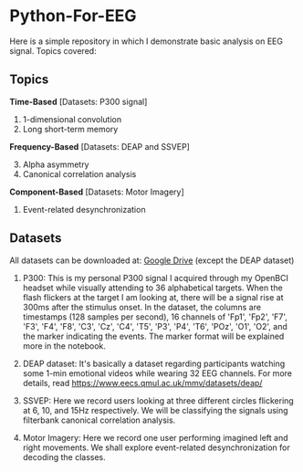 # Python-For-EEG

Here is a simple repository in which I demonstrate basic analysis on EEG signal.  Topics covered:

## Topics

**Time-Based** [Datasets:  P300 signal]

1. 1-dimensional convolution
2. Long short-term memory

**Frequency-Based** [Datasets:  DEAP and SSVEP]

3. Alpha asymmetry
4. Canonical correlation analysis

**Component-Based** [Datasets:  Motor Imagery]

1. Event-related desynchronization


## Datasets

All datasets can be downloaded at:  [Google Drive](https://drive.google.com/drive/folders/1q_UbAIP1yPCkIjYCMIaJWG2cBn0K4nfa?usp=sharing) (except the DEAP dataset)

1. P300:  This is my personal P300 signal I acquired through my OpenBCI headset while visually attending to 36 alphabetical targets.  When the flash flickers at the target I am looking at, there will be a signal rise at 300ms after the stimulus onset.   In the dataset, the columns are timestamps (128 samples per second), 16 channels of 'Fp1', 'Fp2', 'F7', 'F3', 'F4', 'F8', 'C3', 'Cz', 'C4', 'T5', 'P3', 'P4', 'T6', 'POz', 'O1', 'O2', and the marker indicating the events.  The marker format will be explained more in the notebook.

2. DEAP dataset:  It's basically a dataset regarding participants watching some 1-min emotional videos while wearing 32 EEG channels.  For more details, read https://www.eecs.qmul.ac.uk/mmv/datasets/deap/

3. SSVEP:  Here we record users looking at three different circles flickering at 6, 10, and 15Hz respectively.  We will be classifying the signals using filterbank canonical correlation analysis.

4. Motor Imagery: Here we record one user performing imagined left and right movements.  We shall explore event-related desynchronization for decoding the classes.
